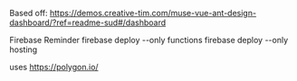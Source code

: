 
Based off: https://demos.creative-tim.com/muse-vue-ant-design-dashboard/?ref=readme-sud#/dashboard

Firebase Reminder
firebase deploy --only functions
firebase deploy --only hosting

uses https://polygon.io/
